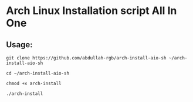 # Arch Linux Installation script All In One

## Usage:

```shell
git clone https://github.com/abdullah-rgb/arch-install-aio-sh ~/arch-install-aio-sh

cd ~/arch-install-aio-sh

chmod +x arch-install

./arch-install
```
